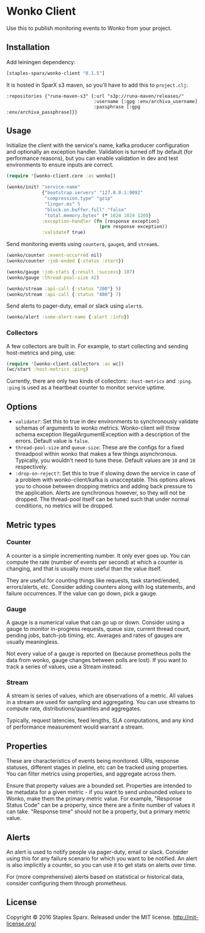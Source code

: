 # Wonko Client

Use this to publish monitoring events to Wonko from your project.

## Installation

Add leiningen dependency:
```clojure
[staples-sparx/wonko-client "0.1.5"]
```

It is hosted in SparX s3 maven, so you'll have to add this to `project.clj`:
```
:repositories {"runa-maven-s3" {:url "s3p://runa-maven/releases/"
                                :username [:gpg :env/archiva_username]
                                :passphrase [:gpg :env/archiva_passphrase]}}
```
## Usage

Initialize the client with the service's name, kafka producer configuration and optionally an exception handler. Validation is turned off by default (for performance reasons), but you can enable validation in dev and test environments to ensure inputs are correct.

```clojure
(require '[wonko-client.core :as wonko])

(wonko/init! "service-name"
             {"bootstrap.servers" "127.0.0.1:9092"
              "compression.type" "gzip"
              "linger.ms" 5
              "block.on.buffer.full" "false"
              "total.memory.bytes" (* 1024 1024 120)}
             :exception-handler (fn [response exception]
                                  (prn response exception))
             :validate? true)
```

Send monitoring events using `counter`s, `gauge`s, and `stream`s.
```clojure
(wonko/counter :event-occurred nil)
(wonko/counter :job-ended {:status :start})

(wonko/gauge :job-stats {:result :success} 107)
(wonko/gauge :thread-pool-size 42)

(wonko/stream :api-call {:status "200"} 5)
(wonko/stream :api-call {:status "400"} 7)
```

Send alerts to pager-duty, email or slack using `alert`s.
```clojure
(wonko/alert :some-alert-name {:alert :info})
```

### Collectors

A few collectors are built in. For example, to start collecting and sending host-metrics and ping, use:
```clojure
(require '[wonko-client.collectors :as wc])
(wc/start :host-metrics :ping)
```

Currently, there are only two kinds of collectors: `:host-metrics` and `:ping`. `:ping` is used as a heartbeat counter to monitor service uptime.

## Options

- `validate?`: Set this to true in dev environments to synchronously validate schemas of arguments to wonko metrics. Wonko-client will throw schema exception IllegalArgumentException with a description of the errors. Default value is `false`.
- `thread-pool-size` and `queue-size`: These are the configs for a fixed threadpool within wonko that makes a few things asynchronous. Typically, you wouldn't need to tune these. Default values are `10` and `10` respectively.
- `:drop-on-reject?`: Set this to true if slowing down the service in case of a problem with wonko-client/kafka is unacceptable. This options allows you to choose between dropping metrics and adding back pressure to the application. Alerts are synchronous however, so they will not be dropped. The thread-pool itself can be tuned such that under normal conditions, no metrics will be dropped.

## Metric types
### Counter
A counter is a simple incrementing number. It only ever goes up. You can compute the rate (number of events per second) at which a counter is changing, and that is usually more useful than the value itself.

They are useful for counting things like requests, task started/ended, errors/alerts, etc. Consider adding counters along with log statements, and failure occurrences. If the value can go down, pick a gauge.
### Gauge
A gauge is a numerical value that can go up or down. Consider using a gauge to monitor in-progress requests, queue size, current thread count, pending jobs, batch-job timing, etc. Averages and rates of gauges are usually meaningless.

Not every value of a gauge is reported on (because prometheus polls the data from wonko, gauge changes between polls are lost). If you want to track a series of values, use a Stream instead.
### Stream
A stream is series of values, which are observations of a metric. All values in a stream are used for sampling and aggregating. You can use streams to compute rate, distributions/quantiles and aggregates.

Typically, request latencies, feed lengths, SLA computations, and any kind of performance measurement would warrant a stream.

## Properties
These are characteristics of events being monitored. URIs, response statuses, different stages in pieline, etc can be tracked using properties. You can filter metrics using properties, and aggregate across them.

Ensure that property values are a bounded set. Properties are intended to be metadata for a given metric - if you want to send unbounded _values_ to Wonko, make them the primary metric value.
For example, "Response Status Code" can be a property, since there are a finite number of values it can take. "Response time" should not be a property, but a primary metric value.

## Alerts
An alert is used to notify people via pager-duty, email or slack. Consider using this for any failure scenario for which you want to be notified. An alert is also implicitly a counter, so you can use it to get stats on alerts over time.

For (more comprehensive) alerts based on statistical or historical data, consider configuring them through prometheus.

## License
Copyright © 2016 Staples Sparx.
Released under the MIT license.
http://mit-license.org/
